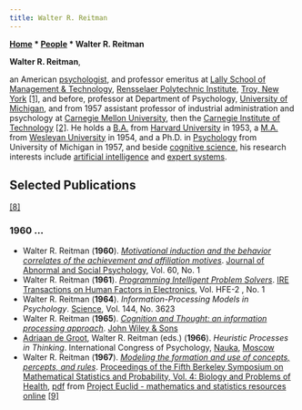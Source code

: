 ```yaml
---
title: Walter R. Reitman
---
```

**[Home](Home "Home") \* [People](People "People") \* Walter R. Reitman**


**Walter R. Reitman**,  

an American [psychologist](Category:Psychologist "Category:Psychologist"), and professor emeritus at [Lally School of Management & Technology](https://en.wikipedia.org/wiki/Lally_School_of_Management_%26_Technology), [Rensselaer Polytechnic Institute](https://en.wikipedia.org/wiki/Rensselaer_Polytechnic_Institute), [Troy, New York](https://en.wikipedia.org/wiki/Troy,_New_York) <a id="cite-note-1" href="#cite-ref-1">[1]</a>, and before, professor at Department of Psychology, [University of Michigan](University_of_Michigan "University of Michigan"), and from 1957 assistant professor of industrial administration and psychology at [Carnegie Mellon University](Carnegie_Mellon_University "Carnegie Mellon University"), then the [Carnegie Institute of Technology](https://en.wikipedia.org/wiki/Carnegie_Institute_of_Technology) <a id="cite-note-2" href="#cite-ref-2">[2]</a>. 
He holds a [B.A.](https://en.wikipedia.org/wiki/Bachelor%27s_degree) from [Harvard University](Harvard_University "Harvard University") in 1953, a [M.A.](https://en.wikipedia.org/w/index.php?title=Master_of_Arts) from [Wesleyan University](https://en.wikipedia.org/wiki/Wesleyan_University) in 1954, and a Ph.D. in [Psychology](index.php?title=Psychology&action=edit&redlink=1 "Psychology (page does not exist)") from University of Michigan in 1957, and beside [cognitive science](Cognition "Cognition"), his research interests include [artificial intelligence](Artificial_Intelligence "Artificial Intelligence") and [expert systems](https://en.wikipedia.org/wiki/Expert_system). 



## Selected Publications


<a id="cite-note-8" href="#cite-ref-8">[8]</a>



### 1960 ...


* Walter R. Reitman (**1960**). *[Motivational induction and the behavior correlates of the achievement and affiliation motives](https://psycnet.apa.org/record/1960-07171-001)*. [Journal of Abnormal and Social Psychology](https://en.wikipedia.org/wiki/Journal_of_Abnormal_Psychology), Vol. 60, No. 1
* Walter R. Reitman (**1961**). *[Programming Intelligent Problem Solvers](https://ieeexplore.ieee.org/document/4503295)*. [IRE Transactions on Human Factors in Electronics](IEEE#SMC "IEEE"), Vol. HFE-2 , No. 1
* Walter R. Reitman (**1964**). *Information-Processing Models in Psychology*. [Science](https://en.wikipedia.org/wiki/Science_(journal)), Vol. 144, No. 3623
* Walter R. Reitman (**1965**). *[Cognition and Thought: an information processing approach](https://psycnet.apa.org/record/1965-35027-000)*. [John Wiley & Sons](https://en.wikipedia.org/wiki/John_Wiley_%26_Sons)
* [Adriaan de Groot](Adriaan_de_Groot "Adriaan de Groot"), Walter R. Reitman (eds.) (**1966**). *Heuristic Processes in Thinking*. International Congress of Psychology, [Nauka](https://en.wikipedia.org/wiki/Nauka_%28publisher%29), [Moscow](https://en.wikipedia.org/wiki/Moscow)
* Walter R. Reitman (**1967**). *[Modeling the formation and use of concepts, percepts, and rules](https://projecteuclid.org/euclid.bsmsp/1200513787)*. [Proceedings of the Fifth Berkeley Symposium on Mathematical Statistics and Probability, Vol. 4: Biology and Problems of Health](https://projecteuclid.org/euclid.bsmsp/1200513779), [pdf](http://projecteuclid.org/DPubS/Repository/1.0/Disseminate?view=body&id=pdf_1&handle=euclid.bsmsp/1200513787) from [Project Euclid - mathematics and statistics resources online](http://projecteuclid.org/DPubS?Service=UI&version=1.0&verb=Display&handle=euclid) <a id="cite-note-9" href="#cite-ref-9">[9]</a>


### 1970 ...


* Walter R. Reitman, [James Kerwin](index.php?title=James_Kerwin&action=edit&redlink=1 "James Kerwin (page does not exist)"), [Robert Nado](index.php?title=Robert_Nado&action=edit&redlink=1 "Robert Nado (page does not exist)"), [Judith S. Reitman](index.php?title=Judith_Spencer_Olson&action=edit&redlink=1 "Judith Spencer Olson (page does not exist)"), [Bruce Wilcox](index.php?title=Bruce_Wilcox&action=edit&redlink=1 "Bruce Wilcox (page does not exist)") (**1974**). *[Goals and Plans in a Program for Playing Go](https://dl.acm.org/citation.cfm?id=810391)*. Proceedings of the 29th [ACM](ACM "ACM") Conference, reprinted in [David Levy](David_Levy "David Levy") (ed.) (**1988**). *[Computer Games II](http://www.springer.com/computer/ai/book/978-1-4613-8756-5)*. [google books](http://books.google.com/books?id=aaoqAAAAMAAJ&lpg=RA1-PA18&ots=BJ98MzIWZ2&dq=Robert%20Nado%2C%20University%20of%20Michigan&hl=de&pg=RA1-PA18#v=onepage&q&f=true)
* Walter R. Reitman, [Bruce Wilcox](index.php?title=Bruce_Wilcox&action=edit&redlink=1 "Bruce Wilcox (page does not exist)") (**1975**). *[Perception and representation of spatial relations in a program for playing Go](https://dl.acm.org/citation.cfm?id=810263&dl=ACM&coll=DL)*. Proceedings of the 30th [ACM](ACM "ACM") Conference, reprinted in [David Levy](David_Levy "David Levy") (ed.) (**1988**). *[Computer Games II](http://www.springer.com/computer/ai/book/978-1-4613-8756-5)*.
* Walter R. Reitman, [Bruce Wilcox](index.php?title=Bruce_Wilcox&action=edit&redlink=1 "Bruce Wilcox (page does not exist)") (**1977**). *[Pattern Recognition and Pattern-Directed Inference in a Program for Playing Go](https://dl.acm.org/citation.cfm?id=1045396)*. [ACM SIGART Bulletin](ACM#SIG "ACM"), No. 63, reprinted in [David Levy](David_Levy "David Levy") (ed.) (**1988**). *[Computer Games II](http://www.springer.com/computer/ai/book/978-1-4613-8756-5)*.
* Walter R. Reitman, [Bruce Wilcox](index.php?title=Bruce_Wilcox&action=edit&redlink=1 "Bruce Wilcox (page does not exist)") (**1979**). *Modelling Tactical Analysis and Problem Solving in Go*. Proceedings of the Tenth Annual Pittsburgh Conference on Modelling and Simulation
* Walter R. Reitman, [Bruce Wilcox](index.php?title=Bruce_Wilcox&action=edit&redlink=1 "Bruce Wilcox (page does not exist)") (**1979**). *[The Structure and Performance of the INTERIM.2 Go Program](https://dl.acm.org/citation.cfm?id=1623078)*. [IJCAI 1979](Conferences#IJCAI1979 "Conferences"), reprinted in [David Levy](David_Levy "David Levy") (ed.) (**1988**). *[Computer Games II](http://www.springer.com/computer/ai/book/978-1-4613-8756-5)*.


### 1980 ...


* Walter R. Reitman (ed.) (**1984**). *[Artificial Intelligence: Applications for Business](https://www.press.uchicago.edu/ucp/books/book/distributed/A/bo18386226.html)*. Intellect Ltd
* Walter R. Reitman (**1989**). *[Integrated design teams: knowledge engineering for large scale commercial expert system development](https://ieeexplore.ieee.org/document/31051)*. [IEEE Transactions on Systems, Man, and Cybernetics](IEEE#SMC "IEEE"), Vol. 19, No. 3


### 1990 ...


* Walter R. Reitman (**1990**). *[Generic Expert Systems for Management Applications: The Operations Advisor and the Management Advisor](https://link.springer.com/article/10.1007/BF00436713)*. Computer Science in Economics and Management


## External Links


* [Walter Reitman | LinkedIn](https://www.linkedin.com/in/walter-reitman-b58bba5/)
* Notes by [Herbert A. Simon](Herbert_Simon "Herbert Simon")
	+ [February 21, 1966](http://digitalcollections.library.cmu.edu/awweb/awarchive?type=file&item=63221)
	+ [December 22, 1966](http://digitalcollections.library.cmu.edu/awweb/awarchive?type=file&item=63228)


## References


1. <a id="cite-ref-1" href="#cite-note-1">↑</a> [Expert Systems with Applications: Editorial Board 2011](http://www.elsevierscitech.com/cfp/cfp_eswa0411.pdf) (pdf)
2. <a id="cite-ref-2" href="#cite-note-2">↑</a> [Faculty Bulletin - Carnegie Institute of Technology, September 1957](http://digitalcollections.library.cmu.edu/awweb/awarchive?type=file&item=386106) (pdf)
3. <a id="cite-ref-3" href="#cite-note-3">↑</a> [Bruce Wilcox from Wikipedia](https://en.wikipedia.org/wiki/Bruce_Wilcox)
4. <a id="cite-ref-4" href="#cite-note-4">↑</a> [4.1.3 Reitman and Wilcox](http://staff.itee.uq.edu.au/janetw/Computer%20Go/CS-TR-339.html#4.1.3) in [Jay Burmeister](index.php?title=Jay_Burmeister&action=edit&redlink=1 "Jay Burmeister (page does not exist)"), [Janet Wiles](index.php?title=Janet_Wiles&action=edit&redlink=1 "Janet Wiles (page does not exist)") (**1995**). *[CS-TR-339 Computer Go Tech Report](http://staff.itee.uq.edu.au/janetw/Computer%20Go/CS-TR-339.html)*. Departments of Computer Science and Psychology, [The University of Queensland](https://en.wikipedia.org/wiki/University_of_Queensland), [QLD 4072](https://en.wikipedia.org/wiki/St_Lucia,_Queensland), [Australia](https://en.wikipedia.org/wiki/Australia) (permanently - under construction)
5. <a id="cite-ref-5" href="#cite-note-5">↑</a> Walter R. Reitman, [Bruce Wilcox](index.php?title=Bruce_Wilcox&action=edit&redlink=1 "Bruce Wilcox (page does not exist)") (**1979**). *[The Structure and Performance of the INTERIM.2 Go Program](http://dl.acm.org/citation.cfm?id=1623078)*. [IJCAI 1979](Conferences#IJCAI1979 "Conferences")
6. <a id="cite-ref-6" href="#cite-note-6">↑</a> [Bruce Wilcox](index.php?title=Bruce_Wilcox&action=edit&redlink=1 "Bruce Wilcox (page does not exist)") (**1985**). *[Reflections on building two Go programs](http://dl.acm.org/citation.cfm?id=1056318)*. [ACM SIGART](ACM#SIG "ACM") Bulletin, No. 94
7. <a id="cite-ref-7" href="#cite-note-7">↑</a> [Nemesis Software | British Go Association](http://www.britgo.org/reviews/nemrev.html)
8. <a id="cite-ref-8" href="#cite-note-8">↑</a> [dblp: Walter Reitman](https://dblp.uni-trier.de/pers/hd/r/Reitman:Walter)
9. <a id="cite-ref-9" href="#cite-note-9">↑</a> [Letter](http://digitalcollections.library.cmu.edu/awweb/awarchive?type=file&item=63221) (pdf) by [Herbert Simon](Herbert_Simon "Herbert Simon") to Walter R. Reitman, February 21, 1966

**[Up one level](People "People")**







 
